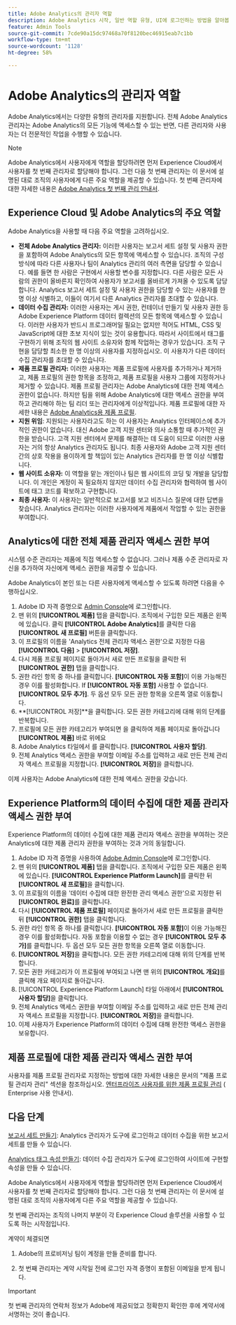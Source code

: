 ```yaml
---
title: Adobe Analytics의 관리자 역할
description: Adobe Analytics 시작, 일반 역할 유형, UI에 로그인하는 방법을 알아봅니다.
feature: Admin Tools
source-git-commit: 7cde90a15dc97468a70f8120bec46915eab7c1bb
workflow-type: tm+mt
source-wordcount: '1128'
ht-degree: 58%

---
```


# Adobe Analytics의 관리자 역할

Adobe Analytics에서는 다양한 유형의 관리자를 지원합니다. 전체 Adobe Analytics 관리자는 Adobe Analytics의 모든 기능에 액세스할 수 있는 반면, 다른 관리자와 사용자는 더 전문적인 작업을 수행할 수 있습니다.

>[!NOTE]
>
>Adobe Analytics에서 사용자에게 역할을 할당하려면 먼저 Experience Cloud에서 사용자를 첫 번째 관리자로 할당해야 합니다. 그런 다음 첫 번째 관리자는 이 문서에 설명된 대로 조직의 사용자에게 다른 주요 역할을 제공할 수 있습니다. 첫 번째 관리자에 대한 자세한 내용은 [Adobe Analytics 첫 번째 관리 안내서](/help/admin/admin-console/first-admin-guide.md).


## Experience Cloud 및 Adobe Analytics의 주요 역할

Adobe Analytics을 사용할 때 다음 주요 역할을 고려하십시오.

* **전체 Adobe Analytics 관리자:** 이러한 사용자는 보고서 세트 설정 및 사용자 권한을 포함하여 Adobe Analytics의 모든 항목에 액세스할 수 있습니다. 조직의 구성 방식에 따라 다른 사용자나 팀이 Analytics 관리의 여러 측면을 담당할 수 있습니다. 예를 들면 한 사람은 구현에서 사용할 변수를 지정합니다. 다른 사람은 모든 사람의 권한이 올바른지 확인하여 사용자가 보고서를 올바르게 가져올 수 있도록 담당합니다. Analytics 보고서 세트 설정 및 사용자 권한을 담당할 수 있는 사용자를 한 명 이상 식별하고, 이들이 여기서 다른 Analytics 관리자를 초대할 수 있습니다.
* **데이터 수집 관리자:** 이러한 사용자는 게시 권한, 컨테이너 만들기 및 사용자 권한 등 Adobe Experience Platform 데이터 컬렉션의 모든 항목에 액세스할 수 있습니다. 이러한 사용자가 반드시 프로그래머일 필요는 없지만 적어도 HTML, CSS 및 JavaScript에 대한 초보 지식이 있는 것이 유용합니다. 따라서 사이트에서 태그를 구현하기 위해 조직의 웹 사이트 소유자와 함께 작업하는 경우가 있습니다. 조직 구현을 담당할 최소한 한 명 이상의 사용자를 지정하십시오. 이 사용자가 다른 데이터 수집 관리자를 초대할 수 있습니다.
* **제품 프로필 관리자:** 이러한 사용자는 제품 프로필에 사용자를 추가하거나 제거하고, 제품 프로필의 권한 항목을 조정하고, 제품 프로필을 사용자 그룹에 지정하거나 제거할 수 있습니다. 제품 프로필 관리자는 Adobe Analytics에 대한 전체 액세스 권한이 없습니다. 하지만 팀을 위해 Adobe Analytics에 대한 액세스 권한을 부여하고 관리해야 하는 팀 리더 또는 관리자에게 이상적입니다. 제품 프로필에 대한 자세한 내용은 [Adobe Analytics용 제품 프로필](/help/admin/admin-console/permissions/product-profile.md).
* **지원 위임**: 지원되는 사용자라고도 하는 이 사용자는 Analytics 인터페이스에 추가적인 권한이 없습니다. 대신 Adobe 고객 지원 센터와 의사 소통할 때 추가적인 권한을 받습니다. 고객 지원 센터에서 문제를 해결하는 데 도움이 되므로 이러한 사용자는 거의 항상 Analytics 관리자도 됩니다. 최종 사용자와 Adobe 고객 지원 센터 간의 상호 작용을 용이하게 할 책임이 있는 Analytics 관리자를 한 명 이상 식별합니다.
* **웹 사이트 소유자:** 이 역할을 맡는 개인이나 팀은 웹 사이트의 코딩 및 개발을 담당합니다. 이 개인은 계정이 꼭 필요하지 않지만 데이터 수집 관리자와 협력하여 웹 사이트에 태그 코드를 확보하고 구현합니다.
* **최종 사용자:** 이 사용자는 일반적으로 보고서를 보고 비즈니스 질문에 대한 답변을 찾습니다. Analytics 관리자는 이러한 사용자에게 제품에서 작업할 수 있는 권한을 부여합니다.

## Analytics에 대한 전체 제품 관리자 액세스 권한 부여

시스템 수준 관리자는 제품에 직접 액세스할 수 없습니다. 그러나 제품 수준 관리자로 자신을 추가하여 자신에게 액세스 권한을 제공할 수 있습니다.

Adobe Analytics이 본인 또는 다른 사용자에게 액세스할 수 있도록 하려면 다음을 수행하십시오.

1. Adobe ID 자격 증명으로 [Admin Console](https://adminconsole.adobe.com/)에 로그인합니다.
1. 맨 위의 **[!UICONTROL 제품]** 탭을 클릭합니다. 조직에서 구입한 모든 제품은 왼쪽에 있습니다. 클릭 **[!UICONTROL Adobe Analytics]**&#x200B;를 클릭한 다음 **[!UICONTROL 새 프로필]** 버튼을 클릭합니다.
1. 이 프로필의 이름을 &#39;Analytics 전체 관리자 액세스 권한&#39;으로 지정한 다음 **[!UICONTROL 다음]** > **[!UICONTROL 저장]**.
1. 다시 제품 프로필 페이지로 돌아가서 새로 만든 프로필을 클릭한 뒤 **[!UICONTROL 권한]** 탭을 클릭합니다.
1. 권한 라인 항목 중 하나를 클릭합니다. **[!UICONTROL 자동 포함]**&#x200B;이 이용 가능해진 경우 이를 활성화합니다. If **[!UICONTROL 자동 포함]** 사용할 수 없습니다. **[!UICONTROL 모두 추가]**. 두 옵션 모두 모든 권한 항목을 오른쪽 열로 이동합니다.
1. **[!UICONTROL 저장]**을 클릭합니다.
모든 권한 카테고리에 대해 위의 단계를 반복합니다.
1. 프로필에 모든 권한 카테고리가 부여되면 을 클릭하여 제품 페이지로 돌아갑니다 **[!UICONTROL 제품]** 바로 위에요
1. Adobe Analytics 타일에서 를 클릭합니다. **[!UICONTROL 사용자 할당]**.
1. 전체 Analytics 액세스 권한을 부여할 이메일 주소를 입력하고 새로 만든 전체 관리자 액세스 프로필을 지정합니다. **[!UICONTROL 저장]**&#x200B;을 클릭합니다.

이제 사용자는 Adobe Analytics에 대한 전체 액세스 권한을 갖습니다.

## Experience Platform의 데이터 수집에 대한 제품 관리자 액세스 권한 부여

Experience Platform의 데이터 수집에 대한 제품 관리자 액세스 권한을 부여하는 것은 Analytics에 대한 제품 관리자 권한을 부여하는 것과 거의 동일합니다.

1. Adobe ID 자격 증명을 사용하여 [Adobe Admin Console](https://adminconsole.adobe.com)에 로그인합니다.
1. 맨 위의 **[!UICONTROL 제품]** 탭을 클릭합니다. 조직에서 구입한 모든 제품은 왼쪽에 있습니다. **[!UICONTROL Experience Platform Launch]**&#x200B;를 클릭한 뒤 **[!UICONTROL 새 프로필]**&#x200B;을 클릭합니다.
1. 이 프로필의 이름을 &#39;데이터 수집에 대한 완전한 관리 액세스 권한&#39;으로 지정한 뒤 **[!UICONTROL 완료]**&#x200B;를 클릭합니다.
1. 다시 **[!UICONTROL 제품 프로필]** 페이지로 돌아가서 새로 만든 프로필을 클릭한 뒤 **[!UICONTROL 권한]** 탭을 클릭합니다.
1. 권한 라인 항목 중 하나를 클릭합니다. **[!UICONTROL 자동 포함]**&#x200B;이 이용 가능해진 경우 이를 활성화합니다. 자동 포함을 이용할 수 없는 경우 **[!UICONTROL 모두 추가]**&#x200B;를 클릭합니다. 두 옵션 모두 모든 권한 항목을 오른쪽 열로 이동합니다.
1. **[!UICONTROL 저장]**&#x200B;을 클릭합니다. 모든 권한 카테고리에 대해 위의 단계를 반복합니다.
1. 모든 권한 카테고리가 이 프로필에 부여되고 나면 맨 위의 **[!UICONTROL 개요]**&#x200B;를 클릭해 개요 페이지로 돌아갑니다.
1. [!UICONTROL Experience Platform Launch] 타일 아래에서 **[!UICONTROL 사용자 할당]**&#x200B;을 클릭합니다.
1. 전체 Analytics 액세스 권한을 부여할 이메일 주소를 입력하고 새로 만든 전체 관리자 액세스 프로필을 지정합니다. **[!UICONTROL 저장]**&#x200B;을 클릭합니다.
1. 이제 사용자가 Experience Platform의 데이터 수집에 대해 완전한 액세스 권한을 보유합니다.

## 제품 프로필에 대한 제품 관리자 액세스 권한 부여

사용자를 제품 프로필 관리자로 지정하는 방법에 대한 자세한 내용은 문서의 &quot;제품 프로필 관리자 관리&quot; 섹션을 참조하십시오. [엔터프라이즈 사용자를 위한 제품 프로필 관리](https://helpx.adobe.com/enterprise/using/manage-product-profiles.html) ( Enterprise 사용 안내서).

## 다음 단계

[보고서 세트 만들기](/help/admin/c-manage-report-suites/c-new-report-suite/t-create-a-report-suite.md): Analytics 관리자가 도구에 로그인하고 데이터 수집을 위한 보고서 세트를 만들 수 있습니다.

[Analytics 태그 속성 만들기](/help/implement/launch/create-analytics-property.md): 데이터 수집 관리자가 도구에 로그인하여 사이트에 구현할 속성을 만들 수 있습니다.

Adobe Analytics에서 사용자에게 역할을 할당하려면 먼저 Experience Cloud에서 사용자를 첫 번째 관리자로 할당해야 합니다. 그런 다음 첫 번째 관리자는 이 문서에 설명된 대로 조직의 사용자에게 다른 주요 역할을 제공할 수 있습니다.

첫 번째 관리자는 조직의 나머지 부분이 각 Experience Cloud 솔루션을 사용할 수 있도록 하는 시작점입니다.

계약이 체결되면

1. Adobe의 프로비저닝 팀이 계정을 만들 준비를 합니다.

1. 첫 번째 관리자는 계약 시작일 전에 로그인 자격 증명이 포함된 이메일을 받게 됩니다.

>[!IMPORTANT]
>
>   첫 번째 관리자의 연락처 정보가 Adobe에 제공되었고 정확한지 확인한 후에 계약서에 서명하는 것이 좋습니다.